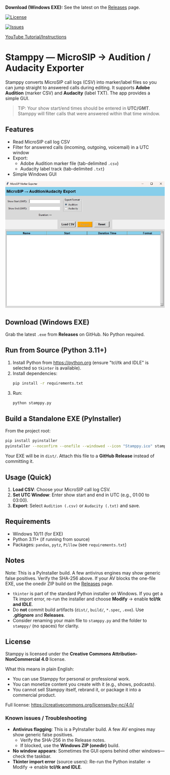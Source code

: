 **Download (Windows EXE):** See the latest on the [Releases](../../releases) page.

[![License](https://img.shields.io/badge/License-CC%20BY--NC%204.0-blue.svg)](LICENSE)

[![Issues](https://img.shields.io/github/issues/ColdKittyIce/stamppy)](../../issues)

[YouTube Tutorial/Instructions ](https://youtube.com/live/zD1CsRtClSk)

# Stamppy — MicroSIP → Audition / Audacity Exporter

Stamppy converts MicroSIP call logs (CSV) into marker/label files so you can
jump straight to answered calls during editing. It supports **Adobe Audition**
(marker CSV) and **Audacity** (label TXT). The app provides a simple GUI.

> TIP: Your show start/end times should be entered in **UTC/GMT**. Stamppy will
filter calls that were answered within that time window.

## Features
- Read MicroSIP call log CSV
- Filter for answered calls (incoming, outgoing, voicemail) in a UTC window
- Export:
  - Adobe Audition marker file (tab-delimited `.csv`)
  - Audacity label track (tab-delimited `.txt`)
- Simple Windows GUI

![Stamppy UI](docs/Stamppy_Screenshot.jpg "Main window")

## Download (Windows EXE)
Grab the latest `.exe` from **Releases** on GitHub. No Python required.

## Run from Source (Python 3.11+)
1. Install Python from https://python.org (ensure "tcl/tk and IDLE" is selected so `tkinter` is available).
2. Install dependencies:
   ```bash
   pip install -r requirements.txt
   ```
3. Run:
   ```bash
   python stamppy.py
   ```

## Build a Standalone EXE (PyInstaller)
From the project root:
```bash
pip install pyinstaller
pyinstaller --noconfirm --onefile --windowed --icon "Stamppy.ico" stamppy.py
```
Your EXE will be in `dist/`. Attach this file to a **GitHub Release** instead of committing it.

## Usage (Quick)
1. **Load CSV**: Choose your MicroSIP call log CSV.
2. **Set UTC Window**: Enter show start and end in UTC (e.g., 01:00 to 03:00).
3. **Export**: Select `Audition (.csv)` or `Audacity (.txt)` and save.

## Requirements
- Windows 10/11 (for EXE)
- Python 3.11+ (if running from source)
- Packages: `pandas`, `pytz`, `Pillow` (see `requirements.txt`)

## Notes
Note: This is a PyInstaller build. A few antivirus engines may show generic false positives. Verify the SHA-256 above. If your AV blocks the one-file EXE, use the onedir ZIP build on the [Releases](../../releases) page.

- `tkinter` is part of the standard Python installer on Windows. If you get a Tk import error, re-run the installer and choose **Modify** → enable **tcl/tk and IDLE**.
- Do **not** commit build artifacts (`dist/`, `build/`, `*.spec`, `.exe`). Use **.gitignore** and **Releases**.
- Consider renaming your main file to `stamppy.py` and the folder to `stamppy/` (no spaces) for clarity.

## License

Stamppy is licensed under the **Creative Commons Attribution-NonCommercial 4.0** license.

What this means in plain English:
- You can use Stamppy for personal or professional work.
- You can monetize content you create with it (e.g., shows, podcasts).
- You cannot sell Stamppy itself, rebrand it, or package it into a commercial product.

Full license: https://creativecommons.org/licenses/by-nc/4.0/

### Known issues / Troubleshooting
- **Antivirus flagging**: This is a PyInstaller build. A few AV engines may show generic false positives.
  - Verify the SHA-256 in the Release notes.
  - If blocked, use the **Windows ZIP (onedir)** build.
- **No window appears**: Sometimes the GUI opens behind other windows—check the taskbar.
- **Tkinter import error** (source users): Re-run the Python installer → Modify → enable **tcl/tk and IDLE**.
